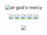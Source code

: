 <div align="center">    
<div align="center">



<a><img src="https://readme-typing-svg.herokuapp.com?font=Playball&size=28&pause=1000&background=F0CFD4&center=true&vCenter=true&random=false&width=500&height=50&lines=at-god's-mercy" alt="at-god's-mercy" /></a>

[![](https://img.shields.io/badge/website-808080)](https://next-alfarezyyd-profile.vercel.app)
[![](https://img.shields.io/badge/linkedin-0a66c2)](http://linkedin.com/in/alfarezyyd)
[![](https://img.shields.io/badge/gitlab-red)](https://gitlab.com/alfarezyyd)
[![](https://img.shields.io/badge/youtube-FF0000)](https://www.youtube.com/@alfarezyyd)
[![](https://img.shields.io/badge/instagram-E4405F)](https://www.instagram.com/alfarezyyyd)
<br><br>
![](https://komarev.com/ghpvc/?username=alfarezyyd&color=ff69b4&label=profile+view&abbreviated=true)
</div>

